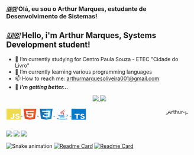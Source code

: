 ### <i>🇧🇷</i> Olá, eu sou o Arthur Marques, estudante de Desenvolvimento de Sistemas!
## <i>🇺🇸</i> Hello, i'm Arthur Marques, Systems Development student!

- 🏫 I’m currently studying for Centro Paula Souza - ETEC "Cidade do Livro"
- 🧠 I’m currently learning various programming languages
- 📫 How to reach me: arthurmarquesoliveira001@gmail.com
- 🚀 <i><strong>I'm getting better...</strong></i>

<div align="center">
  <a href="https://github.com/arthurm9">
  <img height="180em" src="https://github-readme-stats.vercel.app/api?username=arthurm9&show_icons=true&theme=github_dark&include_all_commits=true&count_private=true"/>
  <img height="180em" src="https://github-readme-stats.vercel.app/api/top-langs/?username=arthurm9&layout=compact&langs_count=7&theme=github_dark"/>
</div>
<div style="diplay:block"><br>
  <img align="center" alt="Arthur-Js" height="30" width="40" src="https://raw.githubusercontent.com/devicons/devicon/master/icons/javascript/javascript-plain.svg">
  <img align="center" alt="Arthur-HTML" height="30" width="40" src="https://raw.githubusercontent.com/devicons/devicon/master/icons/html5/html5-original.svg">
  <img align="center" alt="Arthur-CSS" height="30" width="40" src="https://raw.githubusercontent.com/devicons/devicon/master/icons/css3/css3-original.svg">
  <img align="center" alt="Arthur-Java" height="30" width="40" src="https://raw.githubusercontent.com/devicons/devicon/master/icons/java/java-original.svg">
  <img align="center" alt="Arthur-Ts" height="30" width="40" src="https://raw.githubusercontent.com/devicons/devicon/master/icons/typescript/typescript-original.svg">
  <img align="right" alt="Arthur-pic" height="150" style="border-radius:50px;" src="https://64.media.tumblr.com/2883b3b7945f40db7ad5fcafd85b4e40/ca35023d4ce2986e-4d/s540x810/9247d7d245a0ded77acd8281fa78aa21535becd9.gifv">
</div>
  
  ##
 
<div> 
  <a href="https://twitter.com/lrdarthur" target="_blank"><img src="https://img.shields.io/badge/-Twitter-%230077B5?style=for-the-badge&logo=twitter&logoColor=white" target="_blank"></a> 
  <a href="https://www.instagram.com/m9arthur/" target="_blank"><img src="https://img.shields.io/badge/-Instagram-%23E4405F?style=for-the-badge&logo=instagram&logoColor=white" target="_blank"></a>
  <a href="https://www.linkedin.com/in/arthur-marques-937148232/" target="_blank"><img src="https://img.shields.io/badge/-LinkedIn-%230077B5?style=for-the-badge&logo=linkedin&logoColor=white" target="_blank"></a> 
  
  ![Snake animation](https://github.com/arthurm9/arthurm9/blob/output/github-contribution-grid-snake.svg)
  [![Readme Card](https://github-readme-stats.vercel.app/api/pin/?username=arthurm9&repo=CarShop)](https://github.com/arthurm9/CarShop)
  [![Readme Card](https://github-readme-stats.vercel.app/api/pin/?username=arthurm9&repo=CarApp)](https://github.com/arthurm9/CarApp)

</div>

